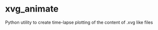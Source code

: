 xvg_animate
===========

Python utility to create time-lapse plotting of the content of .xvg like files
